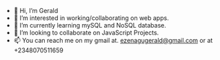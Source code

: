 - 👋 Hi, I’m Gerald
- 👀 I’m interested in working/collaborating on web apps.
- 🌱 I’m currently learning mySQL and NoSQL database.
- 💞️ I’m looking to collaborate on JavaScript Projects.
- 📫 You can reach me on my gmail at. ezenagugerald@gmail.com or at +2348070511659

<!---
Geraldoeze/Geraldoeze is a ✨ special ✨ repository because its `README.md` (this file) appears on your GitHub profile.
You can click the Preview link to take a look at your changes.
--->
